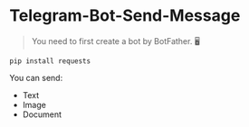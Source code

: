 # Telegram-Bot-Send-Message
>You need to first create a bot by BotFather. :desktop_computer:

```
pip install requests
```

You can send:
- Text
- Image
- Document
